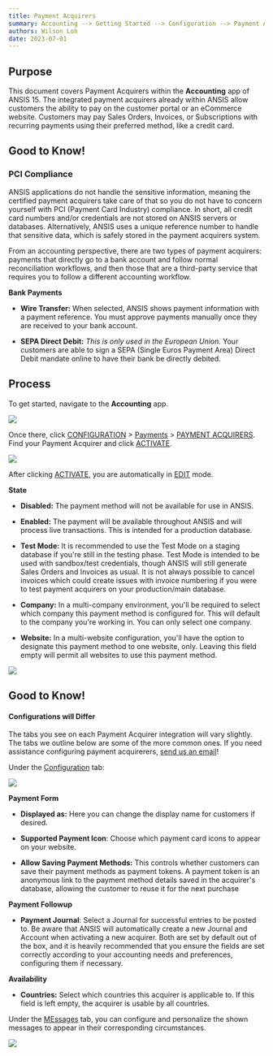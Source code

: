 ```yaml
---
title: Payment Acquirers
summary: Accounting --> Getting Started --> Configuration --> Payment Acquirers
authors: Wilson Loh
date: 2023-07-01
---
```


## **Purpose**

This document covers Payment Acquirers within the **Accounting** app of ANSIS 15. The integrated payment acquirers already within ANSIS allow customers the ability to pay on the customer portal or an eCommerce website. Customers may pay Sales Orders, Invoices, or Subscriptions with recurring payments using their preferred method, like a credit card.   

## Good to Know!

### PCI Compliance

ANSIS applications do not handle the sensitive information, meaning the certified payment acquirers take care of that so you do not have to concern yourself with PCI (Payment Card Industry) compliance. In short, all credit card numbers and/or credentials are not stored on ANSIS servers or databases. Alternatively, ANSIS uses a unique reference number to handle that sensitive data, which is safely stored in the payment acquirers system.

From an accounting perspective, there are two types of payment acquirers: payments that directly go to a bank account and follow normal reconciliation workflows, and then those that are a third-party service that requires you to follow a different accounting workflow. 

**Bank Payments**

-   **Wire Transfer:** When selected, ANSIS shows payment information with a payment reference. You must approve payments manually once they are received to your bank account. 
    
-   **SEPA Direct Debit:** _This is only used in the European Union._ Your customers are able to sign a SEPA (Single Euros Payment Area) Direct Debit mandate online to have their bank be directly debited. 
    

## **Process**

To get started, navigate to the **Accounting** app. 

![](https://hibou.io/web/image/75720/hibou15-accounting-app.jpg?access_token=aa632df5-3e4a-4ad7-bae8-41f2cd88ca1f)  

Once there, click [CONFIGURATION](https://hibou.io/docs/accounting-3/payment-acquirers-1558#) > [Payments](https://hibou.io/docs/accounting-3/payment-acquirers-1558#) > [PAYMENT ACQUIRERS](https://hibou.io/docs/accounting-3/payment-acquirers-1558#). Find your Payment Acquirer and click [ACTIVATE](https://hibou.io/docs/accounting-3/payment-acquirers-1558#).   

![](https://hibou.io/web/image/67828/Accountingv14-payment-acquirer-activate.png?access_token=94f0cee8-cf30-41bf-a9f1-e70a3f062b43)  

After clicking [ACTIVATE](https://hibou.io/docs/accounting-3/payment-acquirers-1558#), you are automatically in [EDIT](https://hibou.io/docs/accounting-3/payment-acquirers-1558#) mode.

**State**

-   **Disabled:** The payment method will not be available for use in ANSIS.
    
-   **Enabled:** The payment will be available throughout ANSIS and will process live transactions. This is intended for a production database.
    
-   **Test Mode:** It is recommended to use the Test Mode on a staging database if you're still in the testing phase. Test Mode is intended to be used with sandbox/test credentials, though ANSIS will still generate Sales Orders and Invoices as usual. It is not always possible to cancel invoices which could create issues with invoice numbering if you were to test payment acquirers on your production/main database.
    

-   **Company:** In a multi-company environment, you'll be required to select which company this payment method is configured for. This will default to the company you're working in. You can only select one company.
    
-   **Website:** In a multi-website configuration, you'll have the option to designate this payment method to one website, only. Leaving this field empty will permit all websites to use this payment method.
    

![](https://hibou.io/web/image/74112/paypal.jpg?access_token=700c7de9-00f7-4ad0-87a1-6ae9915bd80d)  

## Good to Know!

#### Configurations will Differ

The tabs you see on each Payment Acquirer integration will vary slightly. The tabs we outline below are some of the more common ones. If you need assistance configuring payment acquirerers, [send us an email](https://hibou.io/contact-us)!

Under the [Configuration](https://hibou.io/docs/accounting-3/payment-acquirers-1558#) tab:

![](https://hibou.io/web/image/74113/configuration.jpg?access_token=f407a92d-5943-44ef-9896-1f3d7fdaee72)  

**Payment Form**

-   **Displayed as:** Here you can change the display name for customers if desired.
    
-   **Supported Payment Icon**: Choose which payment card icons to appear on your website.   
    
-   **Allow Saving Payment Methods:** This controls whether customers can save their payment methods as payment tokens. A payment token is an anonymous link to the payment method details saved in the acquirer's database, allowing the customer to reuse it for the next purchase
    

**Payment Followup**

-   **Payment Journal**: Select a Journal for successful entries to be posted to. Be aware that ANSIS will automatically create a new Journal and Account when activating a new acquirer. Both are set by default out of the box, and it is heavily recommended that you ensure the fields are set correctly according to your accounting needs and preferences, configuring them if necessary. 
    

**Availability**

-   **Countries:** Select which countries this acquirer is applicable to. If this field is left empty, the acquirer is usable by all countries. 
    

Under the [MEssages](https://hibou.io/docs/accounting-3/payment-acquirers-1558#) tab, you can configure and personalize the shown messages to appear in their corresponding circumstances. 

![](https://hibou.io/web/image/67833/Accountingv14-payment-acquirers-messages.png?access_token=dafcac51-bc6f-4933-a4ec-131d0d49a8a2)
